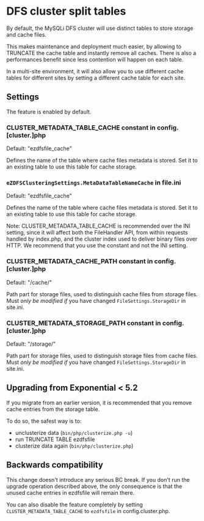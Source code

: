 # DFS cluster split tables

By default, the MySQLi DFS cluster will use distinct tables to store storage and cache files.

This makes maintenance and deployment much easier, by allowing to TRUNCATE the cache table and instantly
remove all caches. There is also a performances benefit since less contention will happen on each table.

In a multi-site environment, it will also allow you to use different cache tables for different sites by
setting a different cache table for each site.

## Settings

The feature is enabled by default.

### CLUSTER_METADATA_TABLE_CACHE constant in config.[cluster.]php

Default: "ezdfsfile_cache"

Defines the name of the table where cache files metadata is stored.
Set it to an existing table to use this table for cache storage.

### `eZDFSClusteringSettings.MetaDataTableNameCache` in file.ini

Default: "ezdfsfile_cache"

Defines the name of the table where cache files metadata is stored.
Set it to an existing table to use this table for cache storage.

Note: CLUSTER_METADATA_TABLE_CACHE is recommended over the INI setting, since it will affect both
the FileHandler API, from within requests handled by index.php, and the cluster index used to deliver
binary files over HTTP. We recommend that you use the constant and not the INI setting.

### CLUSTER_METADATA_CACHE_PATH constant in config.[cluster.]php

Default: "/cache/"

Path part for storage files, used to distinguish cache files from storage files.
Must *only be modified if* you have changed `FileSettings.StorageDir` in site.ini.

### CLUSTER_METADATA_STORAGE_PATH constant in config.[cluster.]php

Default: "/storage/"

Path part for storage files, used to distinguish storage files from cache files.
Must *only be modified if* you have changed `FileSettings.StorageDir` in site.ini.

## Upgrading from Exponential < 5.2

If you migrate from an earlier version, it is recommended that you remove cache entries from the storage table.

To do so, the safest way is to:
- unclusterize data (`bin/php/clusterize.php -u`)
- run TRUNCATE TABLE ezdfsfile
- clusterize data again (`bin/php/clusterize.php`)

## Backwards compatibility

This change doesn't introduce any serious BC break. If you don't run the upgrade operation described above,
the only consequence is that the unused cache entries in ezdfsfile will remain there.

You can also disable the feature completely by setting `CLUSTER_METADATA_TABLE_CACHE` to `ezdfsfile` in config.cluster.php.